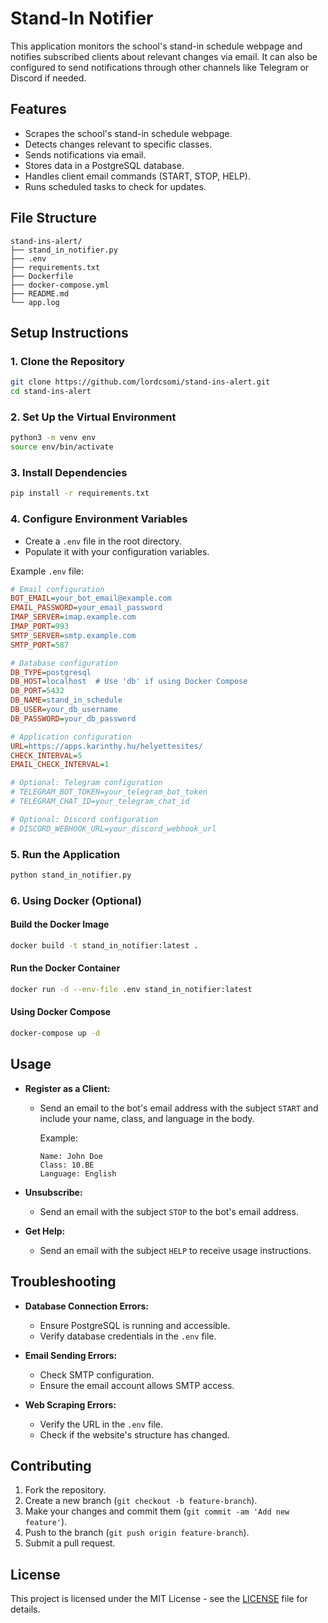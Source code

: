 
# Stand-In Notifier

This application monitors the school's stand-in schedule webpage and notifies subscribed clients about relevant changes via email. It can also be configured to send notifications through other channels like Telegram or Discord if needed.

## **Features**

- Scrapes the school's stand-in schedule webpage.
- Detects changes relevant to specific classes.
- Sends notifications via email.
- Stores data in a PostgreSQL database.
- Handles client email commands (START, STOP, HELP).
- Runs scheduled tasks to check for updates.

## **File Structure**

```
stand-ins-alert/
├── stand_in_notifier.py
├── .env
├── requirements.txt
├── Dockerfile
├── docker-compose.yml
├── README.md
└── app.log
```

## **Setup Instructions**

### **1. Clone the Repository**

```bash
git clone https://github.com/lordcsomi/stand-ins-alert.git
cd stand-ins-alert
```

### **2. Set Up the Virtual Environment**

```bash
python3 -m venv env
source env/bin/activate
```

### **3. Install Dependencies**

```bash
pip install -r requirements.txt
```

### **4. Configure Environment Variables**

- Create a `.env` file in the root directory.
- Populate it with your configuration variables.

Example `.env` file:

```ini
# Email configuration
BOT_EMAIL=your_bot_email@example.com
EMAIL_PASSWORD=your_email_password
IMAP_SERVER=imap.example.com
IMAP_PORT=993
SMTP_SERVER=smtp.example.com
SMTP_PORT=587

# Database configuration
DB_TYPE=postgresql
DB_HOST=localhost  # Use 'db' if using Docker Compose
DB_PORT=5432
DB_NAME=stand_in_schedule
DB_USER=your_db_username
DB_PASSWORD=your_db_password

# Application configuration
URL=https://apps.karinthy.hu/helyettesites/
CHECK_INTERVAL=5
EMAIL_CHECK_INTERVAL=1

# Optional: Telegram configuration
# TELEGRAM_BOT_TOKEN=your_telegram_bot_token
# TELEGRAM_CHAT_ID=your_telegram_chat_id

# Optional: Discord configuration
# DISCORD_WEBHOOK_URL=your_discord_webhook_url
```

### **5. Run the Application**

```bash
python stand_in_notifier.py
```

### **6. Using Docker (Optional)**

#### **Build the Docker Image**

```bash
docker build -t stand_in_notifier:latest .
```

#### **Run the Docker Container**

```bash
docker run -d --env-file .env stand_in_notifier:latest
```

#### **Using Docker Compose**

```bash
docker-compose up -d
```

## **Usage**

- **Register as a Client:**
  - Send an email to the bot's email address with the subject `START` and include your name, class, and language in the body.

    Example:
    ```
    Name: John Doe
    Class: 10.BE
    Language: English
    ```

- **Unsubscribe:**
  - Send an email with the subject `STOP` to the bot's email address.

- **Get Help:**
  - Send an email with the subject `HELP` to receive usage instructions.

## **Troubleshooting**

- **Database Connection Errors:**
  - Ensure PostgreSQL is running and accessible.
  - Verify database credentials in the `.env` file.

- **Email Sending Errors:**
  - Check SMTP configuration.
  - Ensure the email account allows SMTP access.

- **Web Scraping Errors:**
  - Verify the URL in the `.env` file.
  - Check if the website's structure has changed.

## **Contributing**

1. Fork the repository.
2. Create a new branch (`git checkout -b feature-branch`).
3. Make your changes and commit them (`git commit -am 'Add new feature'`).
4. Push to the branch (`git push origin feature-branch`).
5. Submit a pull request.

## **License**

This project is licensed under the MIT License - see the [LICENSE](LICENSE) file for details.
